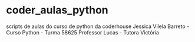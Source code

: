 # coder_aulas_python
scripts de aulas do curso de python da coderhouse
Jessica Vilela Barreto - Curso Python - Turma 58625 Professor Lucas - Tutora Victória

